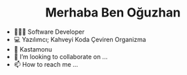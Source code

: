 <h1><center>Merhaba Ben Oğuzhan</center></h1>


- 👨🏻‍💻 Software Developer
- 💻 Yazılımcı; Kahveyi Koda Çeviren Organizma
- 📌 Kastamonu
- 💞️ I’m looking to collaborate on ...
- 📫 How to reach me ...

<!---
oguzhanbeyaz/oguzhanbeyaz is a ✨ special ✨ repository because its `README.md` (this file) appears on your GitHub profile.
You can click the Preview link to take a look at your changes.
--->
